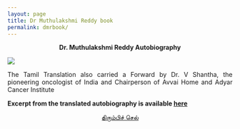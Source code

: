 ```yaml
---
layout: page
title: Dr Muthulakshmi Reddy book
permalink: dmrbook/
---
```

<p style="text-align: center;"><strong>Dr. Muthulakshmi Reddy Autobiography</strong></p>

![](../assets/images/dr_muthulakshmi_reddy.jpg)

<p style="text-align:justify; text-justify: inter-word">The Tamil Translation also carried a Forward by Dr. V Shantha, the pioneering oncologist of India and Chairperson of Avvai Home and Adyar Cancer Institute</p>

**Excerpt from the translated autobiography is available [<span style="text-decoration: underline">here</span>](../assets/Dr_Muthulakshmi_Reddy.pdf)**


<p style="text-align: center;"><a href="#" onClick="history.go(-1)">திரும்பிச் செல்</a></p>
